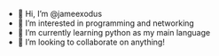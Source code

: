 - 👋 Hi, I’m @jameexodus
- 👀 I’m interested in programming and networking
- 🌱 I’m currently learning python as my main language
- 💞️ I’m looking to collaborate on anything!
